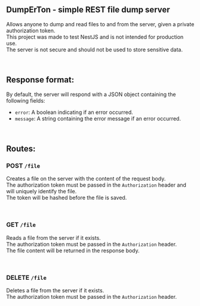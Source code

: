 ## DumpErTon - simple REST file dump server
Allows anyone to dump and read files to and from the server, given a private authorization token.  
This project was made to test NestJS and is not intended for production use.  
The server is not secure and should not be used to store sensitive data.  

<br>

## Response format:
By default, the server will respond with a JSON object containing the following fields:
- `error`: A boolean indicating if an error occurred.
- `message`: A string containing the error message if an error occurred.

<br>

## Routes:
### POST `/file`
Creates a file on the server with the content of the request body.  
The authorization token must be passed in the `Authorization` header and will uniquely identify the file.  
The token will be hashed before the file is saved.

<br>

### GET `/file`
Reads a file from the server if it exists.  
The authorization token must be passed in the `Authorization` header.  
The file content will be returned in the response body.  

<br>

### DELETE `/file`
Deletes a file from the server if it exists.  
The authorization token must be passed in the `Authorization` header.  
